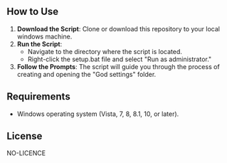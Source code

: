 ## How to Use

1. **Download the Script**: Clone or download this repository to your local windows machine.
2. **Run the Script**:
   - Navigate to the directory where the script is located.
   - Right-click the setup.bat file and select "Run as administrator."
3. **Follow the Prompts**: The script will guide you through the process of creating and opening the "God settings" folder.

## Requirements

- Windows operating system (Vista, 7, 8, 8.1, 10, or later).

## License

NO-LICENCE

